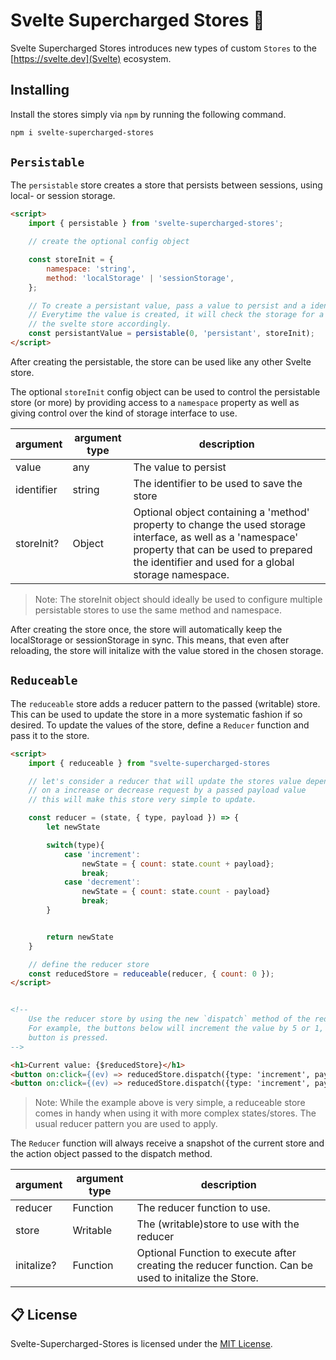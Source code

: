 <!-- @format -->

# Svelte Supercharged Stores 🚀

Svelte Supercharged Stores introduces new types of custom `Stores` to the [https://svelte.dev](Svelte) ecosystem.

## Installing

Install the stores simply via `npm` by running the following command.

```bash
npm i svelte-supercharged-stores
```

## `Persistable`

The `persistable` store creates a store that persists between sessions, using local- or session storage.

```html
<script>
	import { persistable } from 'svelte-supercharged-stores';

	// create the optional config object

	const storeInit = {
		namespace: 'string',
		method: 'localStorage' | 'sessionStorage',
	};

	// To create a persistant value, pass a value to persist and a identifier string.
	// Everytime the value is created, it will check the storage for a value and set
	// the svelte store accordingly.
	const persistantValue = persistable(0, 'persistant', storeInit);
</script>
```

After creating the persistable, the store can be used like any other Svelte store.

The optional `storeInit` config object can be used to control the persistable store (or more) by providing access to a `namespace` property as well as giving control over the kind of storage interface to use.

| argument   | argument type | description                                                                                                                                                                                                 |
| ---------- | ------------- | ----------------------------------------------------------------------------------------------------------------------------------------------------------------------------------------------------------- |
| value      | any           | The value to persist                                                                                                                                                                                        |
| identifier | string        | The identifier to be used to save the store                                                                                                                                                                 |
| storeInit? | Object        | Optional object containing a 'method' property to change the used storage interface, as well as a 'namespace' property that can be used to prepared the identifier and used for a global storage namespace. |

> Note: The storeInit object should ideally be used to configure multiple persistable stores to use the same method and namespace.

After creating the store once, the store will automatically keep the localStorage or sessionStorage in sync. This means, that even after reloading, the store will initalize with the value stored in the chosen storage.

## `Reduceable`

The `reduceable` store adds a reducer pattern to the passed (writable) store. This can be used to update the store in a more systematic fashion if so desired. To update the values of the store, define a `Reducer` function and pass it to the store.

```html
<script>
	import { reduceable } from "svelte-supercharged-stores

	// let's consider a reducer that will update the stores value depending
	// on a increase or decrease request by a passed payload value
	// this will make this store very simple to update.

	const reducer = (state, { type, payload }) => {
		let newState

		switch(type){
			case 'increment':
				newState = { count: state.count + payload};
				break;
			case 'decrement':
				newState = { count: state.count - payload}
				break;
		}


		return newState
	}

	// define the reducer store
	const reducedStore = reduceable(reducer, { count: 0 });
</script>


<!--
	Use the reducer store by using the new `dispatch` method of the reduceable store
	For example, the buttons below will increment the value by 5 or 1, depending on which
	button is pressed.
-->

<h1>Current value: {$reducedStore}</h1>
<button on:click={(ev) => reducedStore.dispatch({type: 'increment', payload: 1})}>Increase by 1</button>
<button on:click={(ev) => reducedStore.dispatch({type: 'increment', payload: 5})}>Increase by 5</button>
```

> Note: While the example above is very simple, a reduceable store comes in handy when using it with more complex states/stores. The usual reducer pattern you are used to apply.

The `Reducer` function will always receive a snapshot of the current store and the action object passed to the dispatch method.

| argument   | argument type | description                                                                                           |
| ---------- | ------------- | ----------------------------------------------------------------------------------------------------- |
| reducer    | Function      | The reducer function to use.                                                                          |
| store      | Writable      | The (writable)store to use with the reducer                                                           |
| initalize? | Function      | Optional Function to execute after creating the reducer function. Can be used to initalize the Store. |

## 📋 License

Svelte-Supercharged-Stores is licensed under the [MIT License](https://opensource.org/licenses/MIT).
